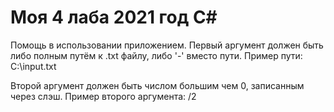 # Моя 4 лаба 2021 год C#
Помощь в использовании приложением.
Первый аргумент должен быть либо полным путём к .txt файлу, либо '-' вместо пути.
Пример пути: C:\input.txt

Второй аргумент должен быть числом большим чем 0, записанным через слэш.
Пример второго аргумента: /2
